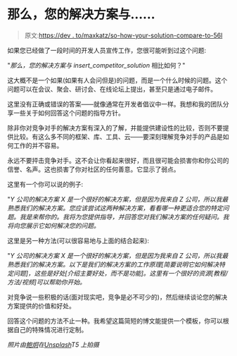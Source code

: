 # 那么，您的解决方案与……

> 原文:[https://dev . to/maxkatz/so-how-your-solution-compare-to-56l](https://dev.to/maxkatz/so-how-does-your-solution-compare-to-56l)

如果您已经做了一段时间的开发人员宣传工作，您很可能听到过这个问题:

"*那么，您的解决方案与 insert_competitor_solution* 相比如何？"

这大概不是一个如果(如果有人会问但是)的问题，而是一个什么时候的问题。这个问题可以在会议、聚会、研讨会、在线论坛上提出，甚至只是通过电子邮件。

这里没有正确或错误的答案——就像通常在开发者倡议中一样。我想和我的团队分享一些关于如何回答这个问题的指导方针。

除非你对竞争对手的解决方案有深入的了解，并能提供建设性的比较，否则不要提供比较。有这么多不同的框架、库、工具、云——要深刻理解竞争对手的产品是如何工作的并不容易。

永远不要抨击竞争对手。这不会让你看起来很好，而且很可能会损害你和你公司的信誉、名声。这也损害了你对社区的任何善意。它显示了弱点。

这里有一个你可以说的例子:

"*Y 公司的解决方案 X 是一个很好的解决方案，但是因为我来自 Z 公司，所以我最熟悉我们的解决方案。您应该尝试这两种解决方案，看看哪一种更适合您的特定问题。我是来帮你的。我将为您提供指导，并回答您对我们解决方案的任何疑问。我将向您展示它如何解决您的问题。*

这里是另一种方法(可以很容易地与上面的结合起来):

"*Y 公司的解决方案 X 是一个很好的解决方案，但是因为我来自 Z 公司，所以我最熟悉我们的解决方案。以下是我们的解决方案的工作原理[简要说明它如何解决特定问题]，这些是好处[介绍主要好处，而不是功能]。这里有一个很好的资源[教程/方法/视频]可以帮助你开始。*

对竞争说一些积极的话(面对现实吧，竞争是必不可少的)，然后继续谈论您的解决方案提供的价值和好处。

回答这个问题的方法不止一种。我希望这篇简短的博文能提供一个模板，你可以根据自己的特殊情况进行定制。

*照片由[鲍炯](https://unsplash.com/photos/hYrnz92-bpY?utm_source=unsplash&utm_medium=referral&utm_content=creditCopyText)在[Unsplash](https://unsplash.com/search/photos/competition?utm_source=unsplash&utm_medium=referral&utm_content=creditCopyText)T5 上拍摄*